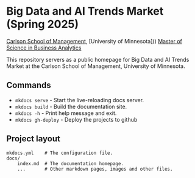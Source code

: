 # Big Data and AI Trends Market (Spring 2025)

[Carlson School of Management](https://carlsonschool.umn.edu/), [University of Minnesota][(](https://twin-cities.umn.edu/))
[Master of Science in Business Analytics](https://carlsonschool.umn.edu/graduate/masters/business-analytics)

This repository servers as a public homepage for Big Data and AI Trends Market at the Carlson School of Management, University of Minnesota.

## Commands

* `mkdocs serve` - Start the live-reloading docs server.
* `mkdocs build` - Build the documentation site.
* `mkdocs -h` - Print help message and exit.
* `mkdocs gh-deploy` - Deploy the projects to github

## Project layout

    mkdocs.yml    # The configuration file.
    docs/
        index.md  # The documentation homepage.
        ...       # Other markdown pages, images and other files.